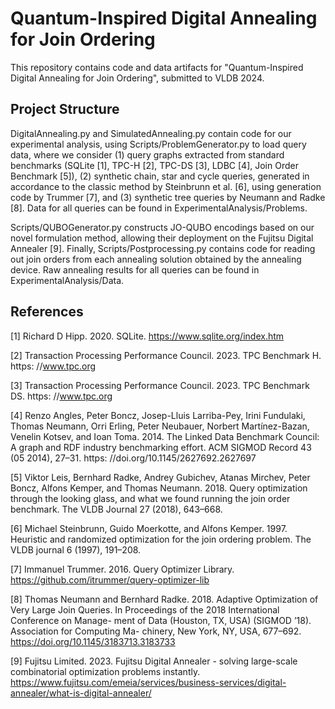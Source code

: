 # Quantum-Inspired Digital Annealing for Join Ordering

This repository contains code and data artifacts for "Quantum-Inspired Digital Annealing for Join Ordering", submitted to VLDB 2024.

## Project Structure

DigitalAnnealing.py and SimulatedAnnealing.py contain code for our experimental analysis, using Scripts/ProblemGenerator.py to load query data, where we consider (1) query graphs extracted from standard benchmarks (SQLite [1], TPC-H [2], TPC-DS [3], LDBC [4], Join Order Benchmark [5]), (2) synthetic chain, star and cycle queries, generated in accordance to the classic method by Steinbrunn et al. [6], using generation code by Trummer [7], and (3) synthetic tree queries by Neumann and Radke [8]. Data for all queries can be found in ExperimentalAnalysis/Problems. 

Scripts/QUBOGenerator.py constructs JO-QUBO encodings based on our novel formulation method, allowing their deployment on the Fujitsu Digital Annealer [9]. Finally, Scripts/Postprocessing.py contains code for reading out join orders from each annealing solution obtained by the annealing device. Raw annealing results for all queries can be found in ExperimentalAnalysis/Data.

## References

[1] Richard D Hipp. 2020. SQLite. https://www.sqlite.org/index.htm

[2] Transaction Processing Performance Council. 2023. TPC Benchmark H. https:
//www.tpc.org

[3] Transaction Processing Performance Council. 2023. TPC Benchmark DS. https:
//www.tpc.org

[4] Renzo Angles, Peter Boncz, Josep-Lluis Larriba-Pey, Irini Fundulaki, Thomas
Neumann, Orri Erling, Peter Neubauer, Norbert Martínez-Bazan, Venelin Kotsev,
and Ioan Toma. 2014. The Linked Data Benchmark Council: A graph and RDF
industry benchmarking effort. ACM SIGMOD Record 43 (05 2014), 27–31. https:
//doi.org/10.1145/2627692.2627697

[5] Viktor Leis, Bernhard Radke, Andrey Gubichev, Atanas Mirchev, Peter Boncz,
Alfons Kemper, and Thomas Neumann. 2018. Query optimization through the
looking glass, and what we found running the join order benchmark. The VLDB
Journal 27 (2018), 643–668.

[6] Michael Steinbrunn, Guido Moerkotte, and Alfons Kemper. 1997. Heuristic and
randomized optimization for the join ordering problem. The VLDB journal 6
(1997), 191–208.

[7] Immanuel Trummer. 2016. Query Optimizer Library. https://github.com/itrummer/query-optimizer-lib

[8] Thomas Neumann and Bernhard Radke. 2018. Adaptive Optimization of Very
Large Join Queries. In Proceedings of the 2018 International Conference on Manage-
ment of Data (Houston, TX, USA) (SIGMOD ’18). Association for Computing Ma-
chinery, New York, NY, USA, 677–692. https://doi.org/10.1145/3183713.3183733

[9] Fujitsu Limited. 2023. Fujitsu Digital Annealer - solving large-scale combinatorial optimization problems instantly. https://www.fujitsu.com/emeia/services/business-services/digital-annealer/what-is-digital-annealer/
